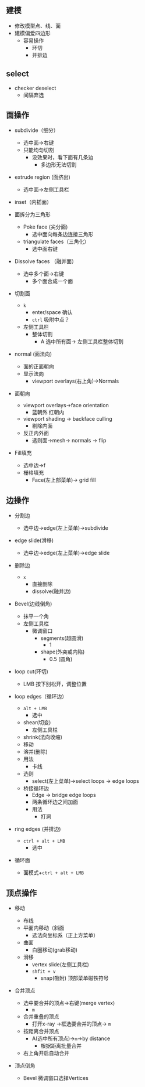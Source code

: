 ## 建模
+ 修改模型点、线、面
+ 建模偏爱四边形
    + 容易操作
        + 环切
        + 并排边
## select 
+ checker deselect
    + 间隔弃选

## 面操作

+ subdivide（细分）
    + 选中面->右键
    + 只能均匀切割
        + 没效果时，看下面有几条边
            + 多边形无法切割    

+ extrude region (面挤出)
    + 选中面->左侧工具栏

+ inset（内插面）


+ 面拆分为三角形
    + Poke face (尖分面)
        + 选中面向每条边连接三角形
    + triangulate faces（三角化）
        + 选中面右键

+ Dissolve faces （融并面）
    + 选中多个面->右键
        + 多个面合成一个面


+ 切割面
    + `k`
        + enter/space 确认
        + `ctrl` 吸附中点？
    + 左侧工具栏
        + 整体切割
            + A 选中所有面-> 左侧工具栏整体切割

+ normal (面法向)
    + 面的正面朝向
    + 显示法向
        + viewport overlays(右上角)->Normals

+ 面朝向
    + viewport overlays->face orientation
        + 蓝朝外 红朝内
    + viewport shading -> backface culling
        + 剔除内面
    + 反正内外面
        + 选则面->mesh-> normals -> flip

+ Fill填充
    + 选中边->f
    + 栅格填充
        + Face(左上部菜单)->  grid fill


## 边操作
+ 分割边
    + 选中边->edge(左上菜单)->subdivide

+ edge slide(滑移)
    + 选中边->edge(左上菜单)->edge slide

+ 删除边
    + `x`
        + 直接删除
        + dissolve(融并边)

+ Bevel(边线倒角)
    + 抹平一个角
    + 左侧工具栏
        + 微调窗口
            + segments(越圆滑)
                + 1
            + shape(外突或内陷)
                + 0.5 (圆角)


+ loop cut(环切)
    + LMB 按下别松开，调整位置


+ loop edges（循环边）
    + `alt + LMB`
        + 选中
    + shear(切变)
        + 左侧工具栏
    + shrink(法向收缩)
    + 移动
    + 溶并(删除)
    + 用法
        + 卡线
    + 选则
        + select(左上菜单)->select loops -> edge loops
    + 桥接循环边
        + Edge -> bridge edge loops
        + 两条循环边之间加面
        + 用法
            + 打洞


+ ring edges (并排边)
    + `ctrl + alt + LMB`
        + 选中

+ 循环面
    + 面模式+`ctrl + alt + LMB`


## 顶点操作

+ 移动
    + 布线
    + 平面内移动（斜面
        + 选法向坐标系（正上方菜单）
    + 曲面
        + 白圈移动(grab移动)
    + 滑移
        + vertex slide(左侧工具栏)
        + `shfit + v`
            + snap(吸附) 顶部菜单磁铁符号

+ 合并顶点
    + 选中要合并的顶点->右键(merge vertex)
        + `m`
    + 合并重叠的顶点
        + 打开x-ray ->框选要合并的顶点-> `m`
    + 按距离合并顶点
        + A(选中所有顶点)->`m`->by distance
            + 根据距离批量合并
    + 右上角开启自动合并

+ 顶点倒角
    + Bevel 微调窗口选择Vertices